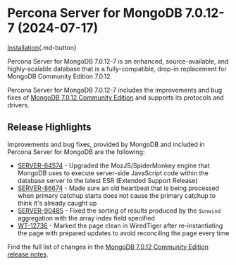 # Percona Server for MongoDB 7.0.12-7 (2024-07-17)

[Installation](../install/index.md){.md-button}

Percona Server for MongoDB 7.0.12-7 is an enhanced, source-available, and highly-scalable database that is a
fully-compatible, drop-in replacement for MongoDB Community Edition 7.0.12.

Percona Server for MongoDB 7.0.12-7 includes the improvements and bug fixes of [MongoDB 7.0.12 Community Edition](https://www.mongodb.com/docs/manual/release-notes/7.0/#7.0.12---jun-28--2024) and supports its protocols and drivers.

## Release Highlights

Improvements and bug fixes, provided by MongoDB and included in Percona Server for MongoDB are the following:

* [SERVER-64574](https://jira.mongodb.org/browse/SERVER-64574) - Upgraded the MozJS/SpiderMonkey engine that MongoDB uses to execute server-side JavaScript code within the database server to the latest ESR (Extended Support Release)
* [SERVER-86674](https://jira.mongodb.org/browse/SERVER-86674) - Made sure an old heartbeat that is being processed when primary catchup starts does not cause the primary catchup to think it's already caught up
* [SERVER-90485](https://jira.mongodb.org/browse/SERVER-90485) - Fixed the sorting of results produced by the `$unwind` aggregation with the array index field specified
* [WT-12736](https://jira.mongodb.org/browse/WT-12736) - Marked the page clean in WiredTiger after re-instantiating the page with prepared updates to avoid reconciling the page every time

Find the full list of changes in the [MongoDB 7.0.12 Community Edition release notes](https://www.mongodb.com/docs/manual/release-notes/7.0/#7.0.12---jun-28--2024).

